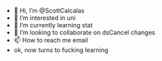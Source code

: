 - 👋 Hi, I’m @ScottCalcalas
- 👀 I’m interested in uni
- 🌱 I’m currently learning stat
- 💞️ I’m looking to collaborate on dsCancel changes
- 📫 How to reach me email 
- ok, now turns to fucking learning 

